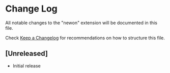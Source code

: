 # Change Log

All notable changes to the "newon" extension will be documented in this file.

Check [Keep a Changelog](http://keepachangelog.com/) for recommendations on how to structure this file.

## [Unreleased]

- Initial release